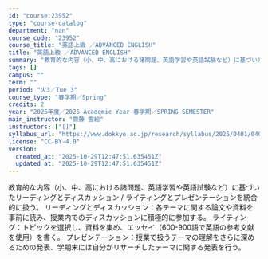 ```yaml
---
id: "course:23952"
type: "course-catalog"
department: "nan"
course_code: "23952"
course_title: "英語上級 ／ADVANCED ENGLISH"
title: "英語上級 ／ADVANCED ENGLISH"
summary: "教育的な内容（小、中、高における諸問題、英語学習や英語試験など）に基づいたリーディングとディスカッション / ライティングとプレゼンテーションを統合的に扱う。 リーディングとディスカッション：各テーマに関する論文や資料を事前に読み、授業内で…"
tags: []
campus: ""
term: ""
period: "火3／Tue 3"
course_type: "春学期／Spring"
credits: 2
year: "2025年度／2025 Academic Year 春学期／SPRING SEMESTER"
main_instructor: "齋藤 雪絵"
instructors: ["[]"]
syllabus_url: "https://www.dokkyo.ac.jp/research/syllabus/2025/0401/0401_23952_ja_JP.html"
license: "CC-BY-4.0"
version:
  created_at: "2025-10-29T12:47:51.635451Z"
  updated_at: "2025-10-29T12:47:51.635451Z"
---
```

教育的な内容（小、中、高における諸問題、英語学習や英語試験など）に基づいたリーディングとディスカッション / ライティングとプレゼンテーションを統合的に扱う。 リーディングとディスカッション：各テーマに関する論文や資料を事前に読み、授業内でのディスカッションに積極的に参加する。 ライティング：トピックを選択し、資料を集め、エッセイ（600-900語で英語の参考文献を使用）を書く。 プレゼンテーション：授業で扱うテーマの理解をさらに深めるための発表、学期末には自分がリサーチしたテーマに関する発表を行う。
